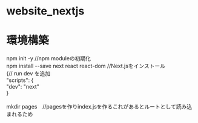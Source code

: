 # website_nextjs

# 環境構築
npm init -y //npm moduleの初期化<br>
npm install --save next react react-dom //Next.jsをインストール<br>
{// run dev を追加<br>
  "scripts": {<br>
    "dev": "next"<br>
  }<br>
  <br>
  mkdir pages　//pagesを作りindex.jsを作るこれがあるとルートとして読み込まれるため<br>
